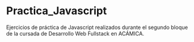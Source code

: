 # Practica_Javascript

Ejercicios de práctica de Javascript realizados durante el segundo bloque de la cursada de Desarrollo Web Fullstack en ACÁMICA.
